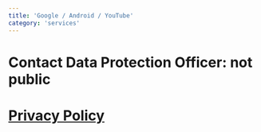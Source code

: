 ```yaml
---
title: 'Google / Android / YouTube'
category: 'services'
---
```


# Contact Data Protection Officer: not public

# [Privacy Policy](https://policies.google.com/privacy/)
